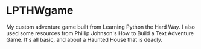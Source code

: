 # LPTHWgame
My custom adventure game built from Learning Python the Hard Way.  I also used some resources from Phillip Johnson's How to Build a Text Adventure Game.  It's all basic, and about a Haunted House that is deadly.  
